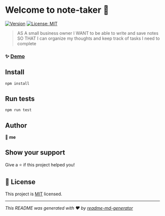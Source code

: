 # Welcome to note-taker 👋
[![Version](https://img.shields.io/npm/v/note-taker.svg)](https://www.npmjs.com/package/note-taker)
[![License: MIT](https://img.shields.io/badge/License-MIT-yellow.svg)](https://img.shields.io/badge/License-MIT-yellow.svg)

> AS A small business owner 
> I WANT to be able to write and save notes
> SO THAT I can organize my thoughts and keep track of tasks I need to complete

### ✨ [Demo](heroku.com)

## Install

```sh
npm install
```

## Run tests

```sh
npm run test
```

## Author

👤 **me**


## Show your support

Give a ⭐️ if this project helped you!


## 📝 License

This project is [MIT](https://img.shields.io/badge/License-MIT-yellow.svg) licensed.

***
_This README was generated with ❤️ by [readme-md-generator](https://github.com/kefranabg/readme-md-generator)_